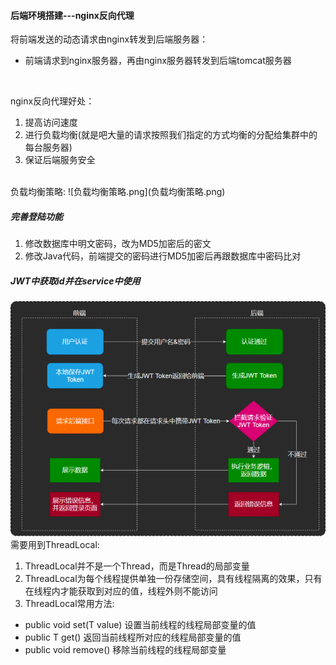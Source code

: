 #### 后端环境搭建---nginx反向代理
将前端发送的动态请求由nginx转发到后端服务器：
* 前端请求到nginx服务器，再由nginx服务器转发到后端tomcat服务器
<br>

nginx反向代理好处：
1. 提高访问速度
2. 进行负载均衡(就是吧大量的请求按照我们指定的方式均衡的分配给集群中的每台服务器)
3. 保证后端服务安全
<br>
负载均衡策略:
![负载均衡策略.png](负载均衡策略.png)

##### 完善登陆功能
1. 修改数据库中明文密码，改为MD5加密后的密文
2. 修改Java代码，前端提交的密码进行MD5加密后再跟数据库中密码比对

##### JWT中获取id并在service中使用
![JWT.png](JWT.png)
需要用到ThreadLocal:
1. ThreadLocal并不是一个Thread，而是Thread的局部变量
2. ThreadLocal为每个线程提供单独一份存储空间，具有线程隔离的效果，只有在线程内才能获取到对应的值，线程外则不能访问
3. ThreadLocal常用方法:
  * public void set(T value) 设置当前线程的线程局部变量的值
  * public T get()   返回当前线程所对应的线程局部变量的值
  * public void remove()  移除当前线程的线程局部变量